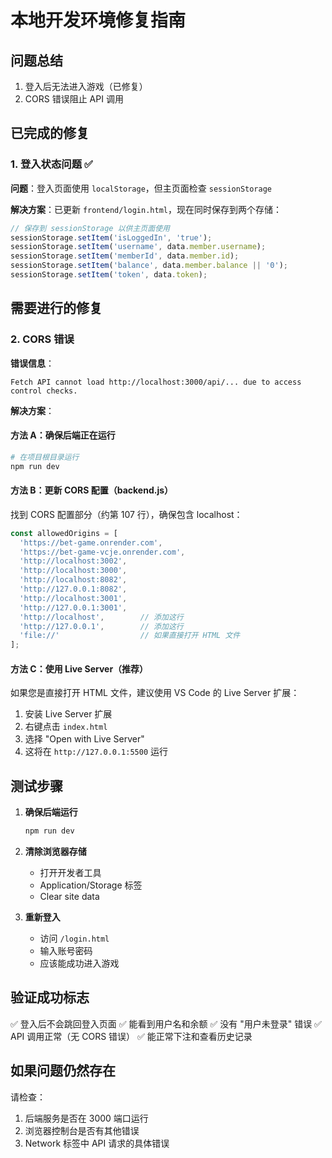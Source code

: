 # 本地开发环境修复指南

## 问题总结
1. 登入后无法进入游戏（已修复）
2. CORS 错误阻止 API 调用

## 已完成的修复

### 1. 登入状态问题 ✅
**问题**：登入页面使用 `localStorage`，但主页面检查 `sessionStorage`

**解决方案**：已更新 `frontend/login.html`，现在同时保存到两个存储：
```javascript
// 保存到 sessionStorage 以供主页面使用
sessionStorage.setItem('isLoggedIn', 'true');
sessionStorage.setItem('username', data.member.username);
sessionStorage.setItem('memberId', data.member.id);
sessionStorage.setItem('balance', data.member.balance || '0');
sessionStorage.setItem('token', data.token);
```

## 需要进行的修复

### 2. CORS 错误
**错误信息**：
```
Fetch API cannot load http://localhost:3000/api/... due to access control checks.
```

**解决方案**：

#### 方法 A：确保后端正在运行
```bash
# 在项目根目录运行
npm run dev
```

#### 方法 B：更新 CORS 配置（backend.js）
找到 CORS 配置部分（约第 107 行），确保包含 localhost：

```javascript
const allowedOrigins = [
  'https://bet-game.onrender.com', 
  'https://bet-game-vcje.onrender.com',
  'http://localhost:3002', 
  'http://localhost:3000', 
  'http://localhost:8082', 
  'http://127.0.0.1:8082',
  'http://localhost:3001',
  'http://127.0.0.1:3001',
  'http://localhost',        // 添加这行
  'http://127.0.0.1',        // 添加这行
  'file://'                  // 如果直接打开 HTML 文件
];
```

#### 方法 C：使用 Live Server（推荐）
如果您是直接打开 HTML 文件，建议使用 VS Code 的 Live Server 扩展：

1. 安装 Live Server 扩展
2. 右键点击 `index.html`
3. 选择 "Open with Live Server"
4. 这将在 `http://127.0.0.1:5500` 运行

## 测试步骤

1. **确保后端运行**
   ```bash
   npm run dev
   ```

2. **清除浏览器存储**
   - 打开开发者工具
   - Application/Storage 标签
   - Clear site data

3. **重新登入**
   - 访问 `/login.html`
   - 输入账号密码
   - 应该能成功进入游戏

## 验证成功标志

✅ 登入后不会跳回登入页面
✅ 能看到用户名和余额
✅ 没有 "用户未登录" 错误
✅ API 调用正常（无 CORS 错误）
✅ 能正常下注和查看历史记录

## 如果问题仍然存在

请检查：
1. 后端服务是否在 3000 端口运行
2. 浏览器控制台是否有其他错误
3. Network 标签中 API 请求的具体错误